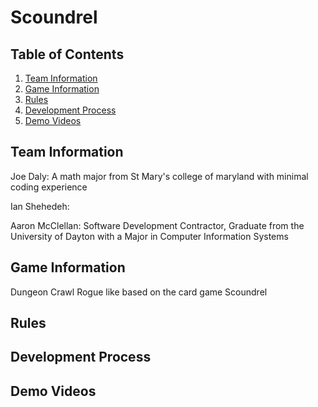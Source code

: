 # Scoundrel

## Table of Contents
1. [Team Information](#members)
2. [Game Information](#info)
3. [Rules](#rules)
4. [Development Process](#devpro)
5. [Demo Videos](#demo)

## Team Information <a name="members"></a>
Joe Daly: A math major from St Mary's college of maryland with minimal coding experience

Ian Shehedeh:

Aaron McClellan: Software Development Contractor, Graduate from the University of Dayton with a Major in Computer Information Systems

## Game Information <a name="info"></a>
Dungeon Crawl Rogue like based on the card game Scoundrel

## Rules <a name="rules"></a>

## Development Process <a name="devpro"></a>

## Demo Videos <a name="demo"></a>

 
